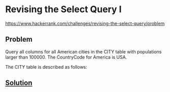 # Revising the Select Query I

https://www.hackerrank.com/challenges/revising-the-select-query/problem

## Problem

Query all columns for all American cities in the CITY table with populations larger than 100000. The CountryCode for America is USA.

The CITY table is described as follows:

## [Solution](answer.py)
